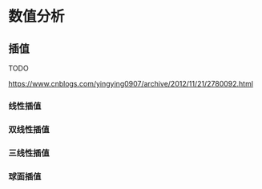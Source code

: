 
# 数值分析

## 插值

TODO

https://www.cnblogs.com/yingying0907/archive/2012/11/21/2780092.html

### 线性插值

### 双线性插值

### 三线性插值

### 球面插值
